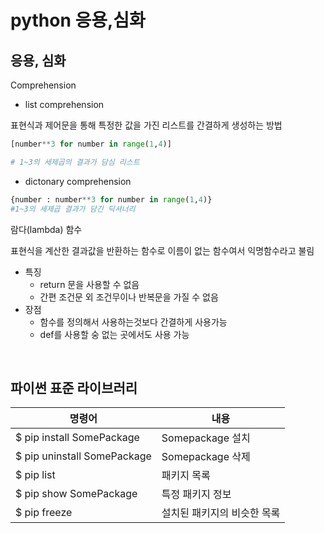 # python 응용,심화

## 응용, 심화

Comprehension

- list comprehension

표현식과 제어문을 통해 특정한 값을 가진 리스트를 간결하게 생성하는 방법

```python
[number**3 for number in range(1,4)]

# 1~3의 세제곱의 결과가 담심 리스트 
```

 

- dictonary comprehension

```python
{number : number**3 for number in range(1,4)}
#1~3의 세제곱 결과가 담긴 딕셔너리 
```

람다(lambda) 함수 

표현식을 계산한 결과값을 반환하는 함수로 이름이 없는 함수여서 익명함수라고 불림 

- 특징
  - return 문을 사용할 수 없음
  - 간편 조건문 외 조건무이나 반복문을 가질 수 없음 
- 장점
  - 함수를 정의해서 사용하는것보다 간결하게 사용가능
  - def를 사용할 숭 없는 곳에서도 사용 가능 

​	

## 파이썬 표준 라이브러리

| 명령어                      | 내용                        |
| --------------------------- | --------------------------- |
| $ pip install SomePackage   | Somepackage 설치            |
| $ pip uninstall SomePackage | Somepackage 삭제            |
| $ pip list                  | 패키지 목록                 |
| $ pip show SomePackage      | 특정 패키지 정보            |
| $ pip freeze                | 설치된 패키지의 비슷한 목록 |

